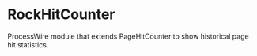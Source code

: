 # RockHitCounter
ProcessWire module that extends PageHitCounter to show historical page hit statistics.
